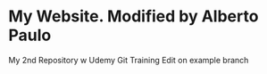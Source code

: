 # My Website. Modified by Alberto Paulo
My 2nd Repository w Udemy Git Training
Edit on example branch
